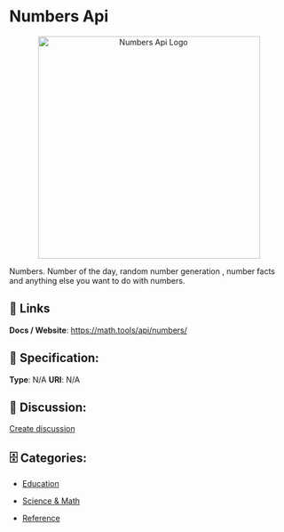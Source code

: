 # Numbers Api
<p align="center">
    <img width="400" src="https://raw.githubusercontent.com/apis-list/apis-list/main/apis/numbers-api/logo_256x256.png" alt="Numbers Api Logo"/>
</p>

Numbers. Number of the day, random number generation , number facts and anything else you want to do with numbers.

##  🔗 Links
**Docs / Website**: https://math.tools/api/numbers/

## 🧬 Specification:
**Type**: N/A
**URI**: N/A

## 💬 Discussion:
[Create discussion](https://github.com/apis-list/apis-list/discussions/new)

## 🗄️ Categories:
- [Education](https://github.com/apis-list/apis-list#education)
- [Science & Math](https://github.com/apis-list/apis-list#science-and-math)







- [Reference](https://github.com/apis-list/apis-list#reference)



